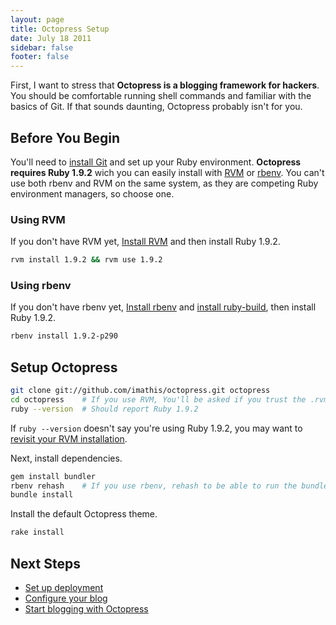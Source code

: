```yaml
---
layout: page
title: Octopress Setup
date: July 18 2011
sidebar: false
footer: false
---
```


First, I want to stress that **Octopress is a blogging framework for hackers**.
You should be comfortable running shell commands and familiar with the basics of Git.
If that sounds daunting, Octopress probably isn't for you.

## Before You Begin

You'll need to [install Git](http://git-scm.com/) and set up your Ruby environment.
**Octopress requires Ruby 1.9.2** wich you can easily install with [RVM](http://rvm.beginrescueend.com) or [rbenv](https://github.com/sstephenson/rbenv).
You can't use both rbenv and RVM on the same system, as they are competing Ruby environment managers, so choose one.

### Using RVM

If you don't have RVM yet, [Install RVM](/docs/setup/rvm) and then install Ruby 1.9.2.

```sh
rvm install 1.9.2 && rvm use 1.9.2
```

### Using rbenv

If you don't have rbenv yet, [Install rbenv](https://github.com/sstephenson/rbenv#section_2) and [install ruby-build](https://github.com/sstephenson/ruby-build), then install Ruby 1.9.2.

```sh
rbenv install 1.9.2-p290
```

## Setup Octopress

```sh
git clone git://github.com/imathis/octopress.git octopress
cd octopress    # If you use RVM, You'll be asked if you trust the .rvmrc file (say yes).
ruby --version  # Should report Ruby 1.9.2
```

If `ruby --version` doesn't say you're using Ruby 1.9.2, you may want to [revisit your RVM installation](/docs/setup/rvm).

Next, install dependencies.

```sh
gem install bundler
rbenv rehash    # If you use rbenv, rehash to be able to run the bundle command
bundle install
```

Install the default Octopress theme.

``` sh
rake install
```

## Next Steps

- [Set up deployment](/docs/deploying)
- [Configure your blog](/docs/configuring)
- [Start blogging with Octopress](/docs/blogging)

